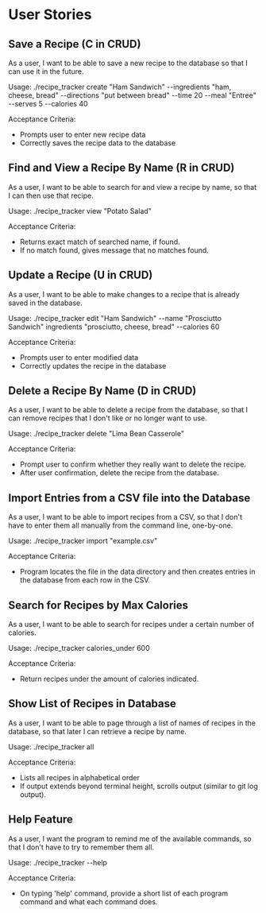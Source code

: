 User Stories
========

Save a Recipe (C in CRUD)
--------------------

As  a user, I want to be able to save a new recipe to the database so that I can use
it in the future.

Usage:  ./recipe_tracker create "Ham Sandwich" --ingredients "ham, cheese, bread"
 --directions "put between bread" --time 20 --meal "Entree" --serves 5 --calories
 40

Acceptance Criteria:
* Prompts user to enter new recipe data
* Correctly saves the recipe data to the database


Find and View a Recipe By Name (R in CRUD)
-----------------------------------

As a user, I want to be able to search for and view a recipe by name, so that I can
then use that recipe.

Usage: ./recipe_tracker view "Potato Salad"

Acceptance Criteria:
* Returns exact match of searched name, if found.
* If no match found, gives message that no matches found.


Update a Recipe (U in CRUD)
----------------------

As a user, I want to be able to make changes to a recipe that is already saved in
the database.

Usage: ./recipe_tracker edit "Ham Sandwich" --name "Prosciutto Sandwich"
ingredients "prosciutto, cheese, bread" --calories 60

Acceptance Criteria:
* Prompts user to enter modified data
* Correctly updates the recipe in the database

Delete a Recipe By Name (D in CRUD)
-----------------------------

As a user, I want to be able to delete a recipe from the database, so that I can
remove recipes that I don't like or no longer want to use.

Usage: ./recipe_tracker delete "Lima Bean Casserole"

Acceptance Criteria:
* Prompt user to confirm whether they really want to delete the recipe.
* After user confirmation, delete the recipe from the database.


Import Entries from a CSV file into the Database
--------------------------------------

As a user, I want to be able to import recipes from a CSV, so that I don't have to
enter them all manually from the command line, one-by-one.

Usage: ./recipe_tracker import "example.csv"

Acceptance Criteria:
* Program locates the file in the data directory and then creates entries in the
database from each row in the CSV.


Search for Recipes by Max Calories
----------------------------

As a user, I want to be able to search for recipes under a certain number of calories.

Usage: ./recipe_tracker calories_under 600

Acceptance Criteria:
* Return recipes under the amount of calories indicated.


Show List of Recipes in Database
----------------------------

As a user, I want to be able to page through a list of names of recipes in the
database, so that later I can retrieve a recipe by name.

Usage: ./recipe_tracker all

Acceptance Criteria:
* Lists all recipes in alphabetical order
* If output extends beyond terminal height, scrolls output (similar to git log output).


Help Feature
-----------

As a user, I want the program to remind me of the available commands, so that
I don't have to try to remember them all.

 Usage: ./recipe_tracker --help

 Acceptance Criteria:
 * On typing 'help' command, provide a short list of each program command and
 what each command does.
